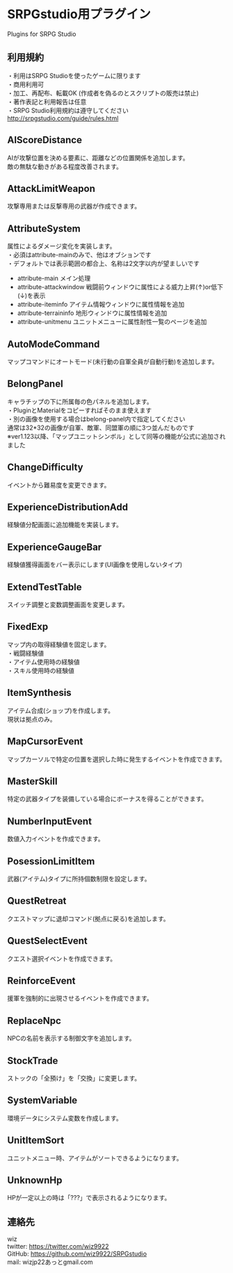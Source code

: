 # SRPGstudio用プラグイン
Plugins for SRPG Studio  

## 利用規約
・利用はSRPG Studioを使ったゲームに限ります  
・商用利用可  
・加工、再配布、転載OK (作成者を偽るのとスクリプトの販売は禁止)  
・著作表記と利用報告は任意  
・SRPG Studio利用規約は遵守してください  
http://srpgstudio.com/guide/rules.html  

## AIScoreDistance
AIが攻撃位置を決める要素に、距離などの位置関係を追加します。  
敵の無駄な動きがある程度改善されます。

## AttackLimitWeapon
攻撃専用または反撃専用の武器が作成できます。  

## AttributeSystem
属性によるダメージ変化を実装します。  
・必須はattribute-mainのみで、他はオブションです  
・デフォルトでは表示範囲の都合上、名称は2文字以内が望ましいです
* attribute-main
メイン処理
* attribute-attackwindow
 戦闘前ウィンドウに属性による威力上昇(↑)or低下(↓)を表示
* attribute-iteminfo
 アイテム情報ウィンドウに属性情報を追加
* attribute-terraininfo
 地形ウィンドウに属性情報を追加
* attribute-unitmenu
 ユニットメニューに属性耐性一覧のページを追加  

## AutoModeCommand
マップコマンドにオートモード(未行動の自軍全員が自動行動)を追加します。

## BelongPanel
キャラチップの下に所属毎の色パネルを追加します。  
・PluginとMaterialをコピーすればそのまま使えます  
・別の画像を使用する場合はbelong-panel内で指定してください  
 通常は32*32の画像が自軍、敵軍、同盟軍の順に3つ並んだものです  
 ※ver1.123以降、「マップユニットシンボル」として同等の機能が公式に追加されました

## ChangeDifficulty
イベントから難易度を変更できます。  

## ExperienceDistributionAdd
経験値分配画面に追加機能を実装します。

## ExperienceGaugeBar
経験値獲得画面をバー表示にします(UI画像を使用しないタイプ)

## ExtendTestTable
スイッチ調整と変数調整画面を変更します。

## FixedExp
マップ内の取得経験値を固定します。  
・戦闘経験値  
・アイテム使用時の経験値  
・スキル使用時の経験値  

## ItemSynthesis
アイテム合成(ショップ)を作成します。  
現状は拠点のみ。  

## MapCursorEvent
マップカーソルで特定の位置を選択した時に発生するイベントを作成できます。

## MasterSkill
特定の武器タイプを装備している場合にボーナスを得ることができます。

## NumberInputEvent
数値入力イベントを作成できます。

## PosessionLimitItem
武器(アイテム)タイプに所持個数制限を設定します。

## QuestRetreat
クエストマップに退却コマンド(拠点に戻る)を追加します。

## QuestSelectEvent
クエスト選択イベントを作成できます。

## ReinforceEvent
援軍を強制的に出現させるイベントを作成できます。

## ReplaceNpc
NPCの名前を表示する制御文字を追加します。

## StockTrade
ストックの「全預け」を「交換」に変更します。

## SystemVariable
環境データにシステム変数を作成します。

## UnitItemSort
ユニットメニュー時、アイテムがソートできるようになります。

## UnknownHp
HPが一定以上の時は「???」で表示されるようになります。

## 連絡先
wiz  
twitter: https://twitter.com/wiz9922  
GitHub: https://github.com/wiz9922/SRPGstudio  
mail: wizjp22あっとgmail.com  

